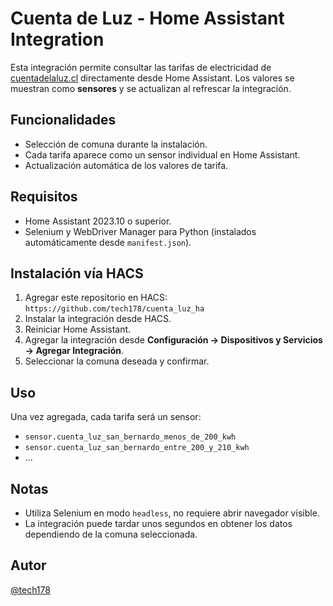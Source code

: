 # Cuenta de Luz - Home Assistant Integration

Esta integración permite consultar las tarifas de electricidad de [cuentadelaluz.cl](https://cuentadelaluz.cl/) directamente desde Home Assistant. Los valores se muestran como **sensores** y se actualizan al refrescar la integración.

## Funcionalidades

- Selección de comuna durante la instalación.
- Cada tarifa aparece como un sensor individual en Home Assistant.
- Actualización automática de los valores de tarifa.

## Requisitos

- Home Assistant 2023.10 o superior.
- Selenium y WebDriver Manager para Python (instalados automáticamente desde `manifest.json`).

## Instalación vía HACS

1. Agregar este repositorio en HACS: `https://github.com/tech178/cuenta_luz_ha`
2. Instalar la integración desde HACS.
3. Reiniciar Home Assistant.
4. Agregar la integración desde **Configuración → Dispositivos y Servicios → Agregar Integración**.
5. Seleccionar la comuna deseada y confirmar.

## Uso

Una vez agregada, cada tarifa será un sensor:

- `sensor.cuenta_luz_san_bernardo_menos_de_200_kwh`
- `sensor.cuenta_luz_san_bernardo_entre_200_y_210_kwh`
- ...

## Notas

- Utiliza Selenium en modo `headless`, no requiere abrir navegador visible.
- La integración puede tardar unos segundos en obtener los datos dependiendo de la comuna seleccionada.

## Autor

[@tech178](https://github.com/tech178)


